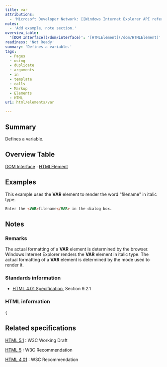 ```yaml
---
title: var
attributions:
  - 'Microsoft Developer Network: [[Windows Internet Explorer API reference](http://msdn.microsoft.com/en-us/library/ie/hh828809%28v=vs.85%29.aspx) Article]'
notes:
  - 'Add example, note section.'
overview_table:
  '[DOM Interface](/dom/interface)': '[HTMLElement](/dom/HTMLElement)'
readiness: 'Not Ready'
summary: 'Defines a variable.'
tags:
  - Pages
  - using
  - duplicate
  - arguments
  - in
  - template
  - calls
  - Markup
  - Elements
  - HTML
uri: html/elements/var

---
```

## <span>Summary</span>

Defines a variable.

## <span>Overview Table</span>

[DOM Interface](/dom/interface)
:   [HTMLElement](/dom/HTMLElement)

## <span>Examples</span>

This example uses the **VAR** element to render the word "filename" in italic type.

``` html
Enter the <VAR>filename</VAR> in the dialog box.
```

## <span>Notes</span>

### <span>Remarks</span>

The actual formatting of a **VAR** element is determined by the browser. Windows Internet Explorer renders the **VAR** element in italic type. The actual formatting of a **VAR** element is determined by the mode used to render it.

### <span>Standards information</span>

-   [HTML 4.01 Specification](http://go.microsoft.com/fwlink/p/?linkid=25320), Section 9.2.1

### <span>HTML information</span>

{

## <span>Related specifications</span>

[HTML 5.1](http://www.w3.org/TR/html51/text-level-semantics.html#the-var-element)
:   W3C Working Draft

[HTML 5](http://www.w3.org/TR/html5/text-level-semantics.html#the-var-element)
:   W3C Recommendation

[HTML 4.01](http://www.w3.org/TR/html401/struct/text.html#edef-VAR)
:   W3C Recommendation
